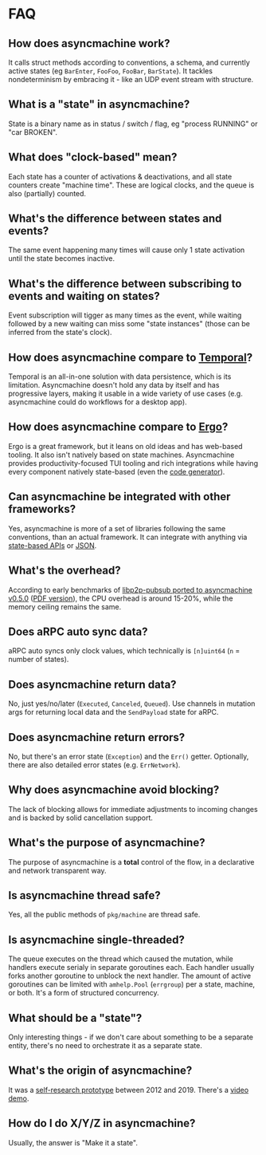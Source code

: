 # FAQ

## How does asyncmachine work?

It calls struct methods according to conventions, a schema, and currently active states (eg `BarEnter`, `FooFoo`,
`FooBar`, `BarState`). It tackles nondeterminism by embracing it - like an UDP event stream with structure.

## What is a "state" in asyncmachine?

State is a binary name as in status / switch / flag, eg "process RUNNING" or "car BROKEN".

## What does "clock-based" mean?

Each state has a counter of activations & deactivations, and all state counters create "machine time". These are logical
clocks, and the queue is also (partially) counted.

## What's the difference between states and events?

The same event happening many times will cause only 1 state activation until the state becomes inactive.

## What's the difference between subscribing to events and waiting on states?

Event subscription will tigger as many times as the event, while waiting followed by a new waiting can miss some
"state instances" (those can be inferred from the state's clock).

## How does asyncmachine compare to [Temporal](https://github.com/temporalio/temporal)?

Temporal is an all-in-one solution with data persistence, which is its limitation. Asyncmachine doesn't hold any data by
itself and has progressive layers, making it usable in a wide variety of use cases (e.g. asyncmachine could do workflows
for a desktop app).

## How does asyncmachine compare to [Ergo](https://github.com/ergo-services/ergo)?

Ergo is a great framework, but it leans on old ideas and has web-based tooling. It also isn't natively based on state
machines. Asyncmachine provides productivity-focused TUI tooling and rich integrations while having every component
natively state-based (even the [code generator](/tools/generator/states/ss_generator.go)).

## Can asyncmachine be integrated with other frameworks?

Yes, asyncmachine is more of a set of libraries following the same conventions, than an actual framework. It can
integrate with anything via [state-based APIs](/pkg/machine/README.md#api) or [JSON](/pkg/integrations/README.md).

## What's the overhead?

According to early benchmarks of [libp2p-pubsub ported to asyncmachine v0.5.0](https://github.com/pancsta/go-libp2p-pubsub-benchmark/blob/main/bench.md)
([PDF version](https://raw.githubusercontent.com/pancsta/go-libp2p-pubsub-benchmark/refs/heads/main/assets/bench.pdf)),
the CPU overhead is around 15-20%, while the memory ceiling remains the same.

## Does aRPC auto sync data?

aRPC auto syncs only clock values, which technically is `[n]uint64` (`n` = number of states).

## Does asyncmachine return data?

No, just yes/no/later (`Executed`, `Canceled`, `Queued`). Use channels in mutation args for returning local data and
the `SendPayload` state for aRPC.

## Does asyncmachine return errors?

No, but there's an error state (`Exception`) and the `Err()` getter. Optionally, there are also detailed error states
(e.g. `ErrNetwork`).

## Why does asyncmachine avoid blocking?

The lack of blocking allows for immediate adjustments to incoming changes and is backed by solid cancellation support.

## What's the purpose of asyncmachine?

The purpose of asyncmachine is a **total** control of the flow, in a declarative and network transparent way.

## Is asyncmachine thread safe?

Yes, all the public methods of `pkg/machine` are thread safe.

## Is asyncmachine single-threaded?

The queue executes on the thread which caused the mutation, while handlers execute serialy in separate goroutines each.
Each handler usually forks another goroutine to unblock the next handler. The amount of active goroutines can be limited
with `amhelp.Pool` (`errgroup`) per a state, machine, or both. It's a form of structured concurrency.

## What should be a "state"?

Only interesting things - if we don't care about something to be a separate entity, there's no need to orchestrate it
as a separate state.

## What's the origin of asyncmachine?

It was a [self-research prototype](https://github.com/TobiaszCudnik/asyncmachine) between 2012 and 2019. There's a
[video demo](http://tobiaszcudnik.github.io/asyncmachine-inspector/sample.mp4).

## How do I do X/Y/Z in asyncmachine?

Usually, the answer is "Make it a state".
